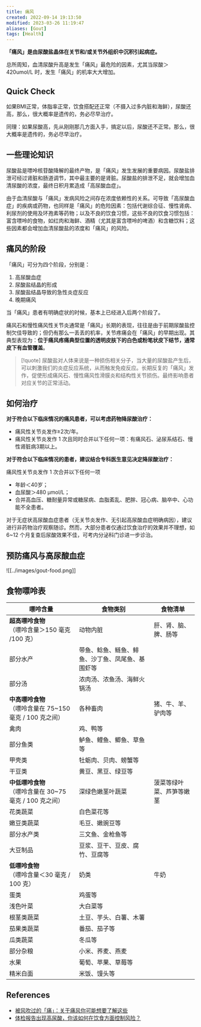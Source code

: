 ```yaml
---
title: 痛风
created: 2022-09-14 19:13:50
modified: 2023-03-26 11:19:47
aliases: [Gout]
tags: [Health]
---
```


**「痛风」是由尿酸盐晶体在关节和/或关节外组织中沉积引起病症。**

总所周知，血清尿酸升高是发生「痛风」最危险的因素，尤其当尿酸＞420umol/L 时，发生「痛风」的机率大大增加。

## Quick Check

如果BMI正常，体脂率正常，饮食搭配还正常（不摄入过多内脏和海鲜），尿酸还高，那么，很大概率是遗传的，务必尽早治疗。

同理：如果尿酸高，先从刚刚那几方面入手，搞定以后，尿酸还不正常。那么，很大概率是遗传的，务必尽早治疗。

## 一些理论知识

尿酸盐是嘌呤核苷酸降解的最终产物，是「痛风」发生发展的重要病因。尿酸盐排泄可经过肾脏和肠道调节，其中最主要的是肾脏。尿酸盐的排泄不足，就会增加血清尿酸的浓度，最终日积月累造成「高尿酸血症」。

由于血清尿酸与「痛风」发病风险之间存在浓度依赖性的关系。可导致「高尿酸血症」的疾病或药物，也同样是「痛风」的危险因素：包括代谢综合征、慢性肾病、利尿剂的使用及环孢素等药物；以及不良的饮食习惯，这些不良的饮食习惯包括：富含嘌呤的食物，如红肉和海鲜、酒精（尤其是富含嘌呤的啤酒）和含糖饮料；这些因素都会增加血清尿酸盐的浓度和「痛风」的风险。

## 痛风的阶段

「痛风」可分为四个阶段，分别是：

1. 高尿酸血症
2. 尿酸盐结晶的形成
3. 尿酸盐结晶导致的急性炎症反应
4. 晚期痛风

当「痛风」患者有明确症状的时候，基本上已经进入后两个阶段了。

痛风石和慢性痛风性关节炎通常是「痛风」长期的表现，往往是由于前期尿酸盐控制欠佳导致的；但仍有那么一丢丢的机率，关节疼痛会在「痛风」的早期出现。其典型表现为：**位于痛风疼痛典型位置的透明皮肤下的白色或粉笔状皮下结节，通常皮下有血管覆盖**。

> [!quote] 
> 尿酸盐对人体来说是一种损伤相关分子，当大量的尿酸盐产生后，可以刺激我们的炎症反应系统，从而触发免疫反应。长期反复的「痛风」发作，促使形成痛风石、慢性痛风性滑膜炎和结构性关节损伤。最终影响患者对应关节的正常活动。

## 如何治疗

**对于符合以下临床情况的痛风患者，可以考虑药物降尿酸治疗：**

-   痛风性关节炎发作≥2次/年。
-   痛风性关节炎发作 1 次且同时合并以下任何一项：有痛风石、泌尿系结石、慢性肾脏病3期以上。

**对于符合以下临床情况的患者，建议结合专科医生意见决定降尿酸治疗：**

痛风性关节炎发作 1 次合并以下任何一项

-   年龄＜40岁；
-   血尿酸＞480 μmol/L；
-   合并高血压、糖耐量异常或糖尿病、血脂紊乱、肥胖、冠心病、脑卒中、心功能不全患者。

对于无症状高尿酸血症患者（无关节炎发作、无引起高尿酸血症明确病因），建议进行非药物治疗观察随诊。然而，大部分患者仅通过饮食治疗的效果并不理想，如 6~12 个月复查后尿酸效果不佳，可考内分泌科门诊进一步诊治。

## 预防痛风与高尿酸血症

![[../images/gout-food.png]]

## 食物嘌呤表

| **嘌呤含量**                                                    | **食物类别**                                     | **食物清单**             |
| --------------------------------------------------------------- | ------------------------------------------------ | ------------------------ |
| **超高嘌呤食物**<br>（嘌呤含量＞150 毫克 /100 克）              | 动物内脏                                         | 肝、肾、脑、脾、肠等     |
| 部分水产                                                        | 带鱼、鲶鱼、鲢鱼、鲱鱼、沙丁鱼、凤尾鱼、基围虾等 |                          |
| 部分汤                                                          | 浓肉汤、浓鱼汤、海鲜火锅汤                       |                          |
| **中高嘌呤食物**<br>（嘌呤含量在 75~150 毫克 / 100 克之间） | 各种畜肉                                         | 猪、牛、羊、驴肉等       |
| 禽肉                                                            | 鸡、鸭等                                         |                          |
| 部分鱼类                                                        | 鲈鱼、鲤鱼、鲫鱼、草鱼等                         |                          |
| 甲壳类                                                          | 牡蛎肉、贝肉、螃蟹等                             |                          |
| 干豆类                                                          | 黄豆、黑豆、绿豆等                               |                          |
| **中低嘌呤食物**<br>（嘌呤含量在 30~75 毫克 / 100 克之间）  | 深绿色嫩茎叶蔬菜                                 | 菠菜等绿叶菜、芦笋等嫩茎 |
| 花类蔬菜                                                        | 白色菜花等                                       |                          |
| 嫩豆类蔬菜                                                      | 毛豆、嫩豌豆等                                   |                          |
| 部分水产类                                                      | 三文鱼、金枪鱼等                                 |                          |
| 大豆制品                                                        | 豆浆、豆干、豆皮、腐竹、豆腐等                   |                          |
| **低嘌呤食物**<br>（嘌呤含量＜30 毫克 / 100 克）            | 奶类                                             | 牛奶                     |
| 蛋类                                                            | 鸡蛋等                                           |                          |
| 浅色叶菜                                                        | 大白菜等                                         |                          |
| 根茎类蔬菜                                                      | 土豆、芋头、白薯、木薯                           |                          |
| 茄果类蔬菜                                                      | 番茄、茄子等                                     |                          |
| 瓜类蔬菜                                                        | 冬瓜等                                           |                          |
| 部分杂粮                                                        | 小米、荞麦、燕麦                                 |                          |
| 水果                                                            | 葡萄、苹果、草莓等                               |                          |
| 精米白面                                                        | 米饭、馒头等                                     |                          |

## References

- [被风吹过的「痛」：关于痛风你可能想要了解这些](https://sspai.com/post/75049)
- [体检报告出现高尿酸，你该如何在饮食方面控制风险？](https://sspai.com/post/73031)
